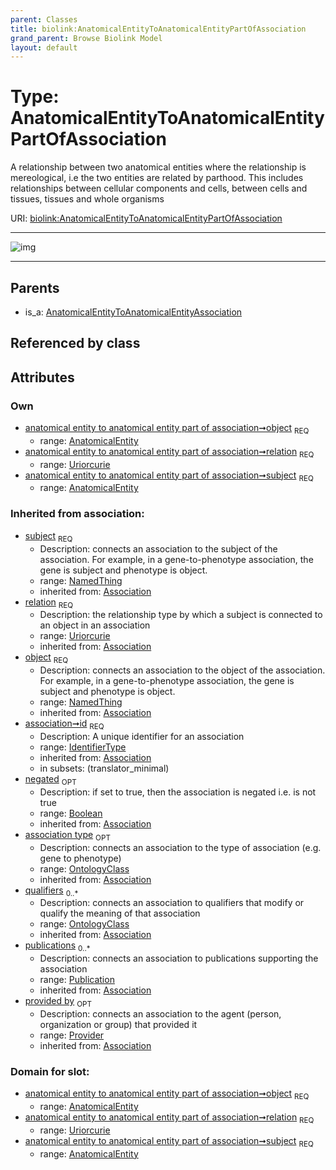```yaml
---
parent: Classes
title: biolink:AnatomicalEntityToAnatomicalEntityPartOfAssociation
grand_parent: Browse Biolink Model
layout: default
---
```


# Type: AnatomicalEntityToAnatomicalEntityPartOfAssociation


A relationship between two anatomical entities where the relationship is mereological, i.e the two entities are related by parthood. This includes relationships between cellular components and cells, between cells and tissues, tissues and whole organisms

URI: [biolink:AnatomicalEntityToAnatomicalEntityPartOfAssociation](https://w3id.org/biolink/vocab/AnatomicalEntityToAnatomicalEntityPartOfAssociation)


---

![img](http://yuml.me/diagram/nofunky;dir:TB/class/[Provider]%3Cprovided%20by(i)%200..1-%20[AnatomicalEntityToAnatomicalEntityPartOfAssociation%7Crelation:uriorcurie;id(i):identifier_type;negated(i):boolean%20%3F],%20[Publication]%3Cpublications(i)%200..*-%20[AnatomicalEntityToAnatomicalEntityPartOfAssociation],%20[OntologyClass]%3Cqualifiers(i)%200..*-%20[AnatomicalEntityToAnatomicalEntityPartOfAssociation],%20[OntologyClass]%3Cassociation%20type(i)%200..1-%20[AnatomicalEntityToAnatomicalEntityPartOfAssociation],%20[AnatomicalEntity]%3Cobject%201..1-%20[AnatomicalEntityToAnatomicalEntityPartOfAssociation],%20[AnatomicalEntity]%3Csubject%201..1-%20[AnatomicalEntityToAnatomicalEntityPartOfAssociation],%20[AnatomicalEntityToAnatomicalEntityAssociation]%5E-[AnatomicalEntityToAnatomicalEntityPartOfAssociation])

---


## Parents

 *  is_a: [AnatomicalEntityToAnatomicalEntityAssociation](AnatomicalEntityToAnatomicalEntityAssociation.md)

## Referenced by class


## Attributes


### Own

 * [anatomical entity to anatomical entity part of association➞object](anatomical_entity_to_anatomical_entity_part_of_association_object.md)  <sub>REQ</sub>
    * range: [AnatomicalEntity](AnatomicalEntity.md)
 * [anatomical entity to anatomical entity part of association➞relation](anatomical_entity_to_anatomical_entity_part_of_association_relation.md)  <sub>REQ</sub>
    * range: [Uriorcurie](types/Uriorcurie.md)
 * [anatomical entity to anatomical entity part of association➞subject](anatomical_entity_to_anatomical_entity_part_of_association_subject.md)  <sub>REQ</sub>
    * range: [AnatomicalEntity](AnatomicalEntity.md)

### Inherited from association:

 * [subject](subject.md)  <sub>REQ</sub>
    * Description: connects an association to the subject of the association. For example, in a gene-to-phenotype association, the gene is subject and phenotype is object.
    * range: [NamedThing](NamedThing.md)
    * inherited from: [Association](Association.md)
 * [relation](relation.md)  <sub>REQ</sub>
    * Description: the relationship type by which a subject is connected to an object in an association
    * range: [Uriorcurie](types/Uriorcurie.md)
    * inherited from: [Association](Association.md)
 * [object](object.md)  <sub>REQ</sub>
    * Description: connects an association to the object of the association. For example, in a gene-to-phenotype association, the gene is subject and phenotype is object.
    * range: [NamedThing](NamedThing.md)
    * inherited from: [Association](Association.md)
 * [association➞id](association_id.md)  <sub>REQ</sub>
    * Description: A unique identifier for an association
    * range: [IdentifierType](types/IdentifierType.md)
    * inherited from: [Association](Association.md)
    * in subsets: (translator_minimal)
 * [negated](negated.md)  <sub>OPT</sub>
    * Description: if set to true, then the association is negated i.e. is not true
    * range: [Boolean](types/Boolean.md)
    * inherited from: [Association](Association.md)
 * [association type](association_type.md)  <sub>OPT</sub>
    * Description: connects an association to the type of association (e.g. gene to phenotype)
    * range: [OntologyClass](OntologyClass.md)
    * inherited from: [Association](Association.md)
 * [qualifiers](qualifiers.md)  <sub>0..*</sub>
    * Description: connects an association to qualifiers that modify or qualify the meaning of that association
    * range: [OntologyClass](OntologyClass.md)
    * inherited from: [Association](Association.md)
 * [publications](publications.md)  <sub>0..*</sub>
    * Description: connects an association to publications supporting the association
    * range: [Publication](Publication.md)
    * inherited from: [Association](Association.md)
 * [provided by](provided_by.md)  <sub>OPT</sub>
    * Description: connects an association to the agent (person, organization or group) that provided it
    * range: [Provider](Provider.md)
    * inherited from: [Association](Association.md)

### Domain for slot:

 * [anatomical entity to anatomical entity part of association➞object](anatomical_entity_to_anatomical_entity_part_of_association_object.md)  <sub>REQ</sub>
    * range: [AnatomicalEntity](AnatomicalEntity.md)
 * [anatomical entity to anatomical entity part of association➞relation](anatomical_entity_to_anatomical_entity_part_of_association_relation.md)  <sub>REQ</sub>
    * range: [Uriorcurie](types/Uriorcurie.md)
 * [anatomical entity to anatomical entity part of association➞subject](anatomical_entity_to_anatomical_entity_part_of_association_subject.md)  <sub>REQ</sub>
    * range: [AnatomicalEntity](AnatomicalEntity.md)
